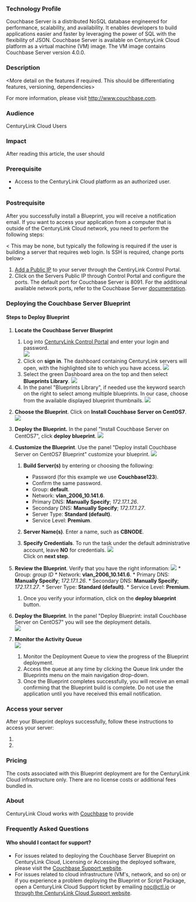 

### Technology Profile

Couchbase Server is a distributed NoSQL database engineered for performance, scalability, and availability. It enables developers to build applications easier and faster by leveraging the power of SQL with the flexibility of JSON.
Couchbase Server is available on CenturyLink Cloud platform as a virtual machine (VM) image. The VM image contains Couchbase Server version 4.0.0.

### Description

<More detail on the features if required. This should be differentiating features, versioning, dependencies> 

For more information, please visit http://www.couchbase.com.

### Audience
CenturyLink Cloud Users

### Impact
After reading this article, the user should <describe what is different as a result of reading this article>

### Prerequisite
- Access to the CenturyLink Cloud platform as an authorized user.
- <More bullets as required.  Note that these are bullets>

### Postrequisite
After you successfully install a Blueprint, you will receive a notification email. If you want to access your application from a computer that is outside of the CenturyLink Cloud network, you need to perform the following steps:

< This may be none, but typically the following is required if the user is building a server that requires web login.  Is SSH is required, change ports below>

  1. [Add a Public IP](https://www.ctl.io/knowledge-base/network/how-to-add-public-ip-to-virtual-machine/) to your server through the CentiryLink Control Portal.
  2. Click on the Servers Public IP through Control Portal and configure the ports. The default port for Couchbase Server is 8091. For the additional available network ports, refer to the Couchbase Server [documentation](http://developer.couchbase.com/documentation/server/4.1/install/install-ports.html). 

### Deploying the Couchbase Server Blueprint

#### Steps to Deploy Blueprint
1. **Locate the Couchbase Server Blueprint**

   1. Log into [CenturyLink Control Portal](https://control.ctl.io) and enter your login and password.   
  ![](1-sign-in.png)  
   2. Click on **sign in**. The dashboard containing CenturyLink servers will open, with the highlighted site to which you have access. 
   ![](2-dashboard-uc1.png)
   3. Select the green Dashboard area on the top and then select **Blueprints Library**.
   ![](3-bprints-lib.png)
   4. In the panel "Blueprints Library", if needed use the keyword search on the right to select among multiple blueprints. In our case, choose from the available displayed blueprint thumbnails.
  ![](4-bp-library.png)
2. **Choose the Blueprint**. 
  Click on **Install Couchbase Server on CentOS7**.
![](5-select-centosx7.png)
3. **Deploy the Blueprint.**
   In the panel "Install Couchbase Server on CentOS7", click **deploy blueprint**. 
![](6-install-cbs-centosx7.png)
4. **Customize the Blueprint**. Use the panel "Deploy install Couchbase Server on CentOS7 Blueprint" customize your blueprint.
![](7-customize-bprint.png)
    1. **Build Server(s)** by entering or choosing the following:
		* Password (for this example we use **Couchbase123**).
        * Confirm the same password.
        * Group: **default**.
        * Network: **vlan_2006_10.141.6**.
        * Primary DNS: **Manually Specify**; *172.17.1.26*.
        * Secondary DNS: **Manually Specify**; *172.17.1.27*.
        * Server Type: **Standard (default)**.
        * Service Level: **Premium**.

    2. **Server Name(s)**. Enter a name, such as **CBNODE**.
    3. **Specify Credentials**. To run the task under the default administrative account, leave **NO** for credentials. 
![](8-nextstep-2.png)   
Click on **next step**.
5. **Review the Blueprint**. Verify that you have the right information: 
![](9-review-bprint.png) 
        * Group: *group ID*
        * Network: **vlan_2006_10.141.6**.
        * Primary DNS: **Manually Specify**; *172.17.1.26*.
        * Secondary DNS: **Manually Specify**; *172.17.1.27*.
        * Server Type: **Standard (default)**.
        * Service Level: **Premium**.
    1. Once you verify your information, click on the **deploy blueprint** button.   
 
6. **Deploy the Blueprint**. In the panel "Deploy Blueprint: install Couchbase Server on CentOS7" you will see the deployment details.  
  ![](10-deploy-bprint.png)

7. **Monitor the Activity Queue**  
  ![](11-deploy-status.png)
    1. Monitor the Deployment Queue to view the progress of the Blueprint deployment.
    2. Access the queue at any time by clicking the Queue link under the Blueprints menu on the main navigation drop-down.
    3. Once the Blueprint completes successfully, you will receive an email confirming that the Blueprint build is complete. Do not use the application until you have received this email notification.

### Access your <application name> server
After your Blueprint deploys successfully, follow these instructions to access your server:
  1. <task element one>
  2. <task element two>

### Pricing
The costs associated with this Blueprint deployment are for the CenturyLink Cloud infrastructure only.  There are no <Application Vendor Name><Modify this section as needed to address pricing> license costs or additional fees bundled in.

### About <Partner Name>
CenturyLink Cloud works with [Couchbase](http://www.couchbase.com/) to provide <description of partners offerings>

### Frequently Asked Questions

#### Who should I contact for support?
* For issues related to deploying the Couchbase Server Blueprint on CenturyLink Cloud, Licensing or Accessing the deployed software, please visit the [Couchbase  Support website](http://support.couchbase.com/home).
* For issues related to cloud infrastructure (VM's, network, and so on) or if you experience a problem deploying the Blueprint or Script Package, open a CenturyLink Cloud Support ticket by emailing [noc@ctl.io](mailto:noc@ctl.io) or [through the CenturyLink Cloud Support website](https://t3n.zendesk.com/tickets/new).
